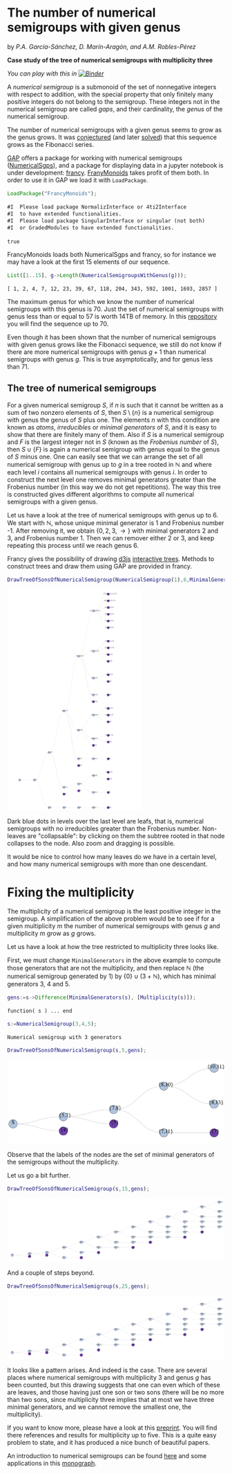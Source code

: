 # The number of numerical semigroups with given genus

by *P.A. García-Sánchez, D. Marín-Aragón, and A.M. Robles-Pérez*

**Case study of the tree of numerical semigroups with multiplicity three**

*You can play with this in [![Binder](https://mybinder.org/badge.svg)](https://mybinder.org/v2/gh/pedritomelenas/tree-numerical-semigroups/master?filepath=francy-monoids-mult-three.ipynb)*


A *numerical semigroup* is a submonoid of the set of nonnegative integers with respect to addition, with the special property that only finitely many positive integers do not belong to the semigroup. These integers not in the numerical semigroup are called *gaps*, and their cardinality, the *genus* of the numerical semigroup.

The number of numerical semigroups with a given genus seems to grow as the genus grows. It was [conjectured](https://link.springer.com/article/10.1007/s00233-007-9014-8) (and later [solved](https://link.springer.com/article/10.1007/s00233-012-9456-5)) that this sequence grows as the Fibonacci series.

[GAP](https://gap-system.org) offers a package for working with numerical semigroups ([NumericalSgps](https://gap-packages.github.io/numericalsgps)), and a package for displaying data in a jupyter notebook is under development: [francy](https://github.com/mcmartins/francy). [FranyMonoids](https://http://gap-packages.github.io/FrancyMonoids) takes profit of them both. In order to use it in GAP we load it with `LoadPackage`.

```GAP (native)
LoadPackage("FrancyMonoids");
```

    #I  Please load package NormalizInterface or 4ti2Interface
    #I  to have extended functionalities.
    #I  Please load package SingularInterface or singular (not both)
    #I  or GradedModules to have extended functionalities.

    true


FrancyMonoids loads both NumericalSgps and francy, so for instance we may have a look at the first 15 elements of our sequence.


```GAP (native)
List([1..15], g->Length(NumericalSemigroupsWithGenus(g)));
```

    [ 1, 2, 4, 7, 12, 23, 39, 67, 118, 204, 343, 592, 1001, 1693, 2857 ]

The maximum genus for which we know the number of numerical semigroups with this genus is 70. Just the set of numerical semigroups with genus less than or equal to 57 is worth 14TB of memory. In this [repository](https://github.com) you will find the sequence up to 70.

Even though it has been shown that the number of numerical semigroups with given genus grows like the Fibonacci sequence, we still do not know if there are more numerical semigroups with genus $g+1$ than numerical semigroups with genus $g$. This is true asymptotically, and for genus less than 71.

## The tree of numerical semigroups

For a given numerical semigroup $S$, if $n$ is such that it cannot be written as a sum of two nonzero elements of $S$, then $S\setminus\{n\}$ is a numerical semigroup with genus the genus of $S$ plus one. The elements $n$ with this condition are known as *atoms*, *irreducibles* or *minimal generators* of $S$, and it is easy to show that there are finitely many of them. Also if $S$ is a numerical semigroup and $F$ is the largest integer not in $S$ (known as the *Frobenius number* of $S$), then $S\cup\{F\}$ is again a numerical semigroup with genus equal to the genus of $S$ minus one. One can easily see that we can arrange the set of all numerical semigroup with genus up to $g$ in a tree rooted in $\mathbb{N}$ and where each level $i$ contains all numerical semigroups with genus $i$. In order to construct the next level one removes minimal generators greater than the Frobenius number (in this way we do not get repetitions). The way this tree is constructed gives different algorithms to compute all numerical semigroups with a given genus.

Let us have a look at the tree of numerical semigroups with genus up to 6. We start with $\mathbb{N}$, whose unique minimal generator is $1$ and Frobenius number -1. After removing it, we obtain $\{0,2,3,\to\}$ with minimal generators $2$ and $3$, and Frobenius number 1. Then we can remover either $2$ or $3$, and keep repeating this process until we reach genus $6$.

Francy gives the possibility of drawing [d3js](https://d3js.org) [interactive trees](http://bl.ocks.org/d3noob/8375092). Methods to construct trees and draw them using GAP are provided in francy.

```GAP (native)
DrawTreeOfSonsOfNumericalSemigroup(NumericalSemigroup(1),6,MinimalGenerators);
```

![tree-sons-N](figures/diagram.png)

Dark blue dots in levels over the last level are leafs, that is, numerical semigroups with no irreducibles greater than the Frobenius number. Non-leaves are "collapsable": by clicking on them the subtree rooted in that node collapses to the node. Also zoom and dragging is possible.

It would be nice to control how many leaves do we have in a certain level, and how many numerical semigroups with more than one descendant.

# Fixing the multiplicity

The multiplicity of a numerical semigroup is the least positive integer in the semigroup. A simplification of the above problem would be to see if for a given multiplicity $m$ the number of numerical semigroups with genus $g$ and multiplicity $m$ grow as $g$ grows. 

Let us have a look at how the tree restricted to multiplicity three looks like.

First, we must change `MinimalGenerators` in the above example to compute those generators that are not the multiplicity, and then replace $\mathbb{N}$ (the numerical semigroup generated by 1) by $\{0\}\cup(3+\mathbb{N})$, which has minimal generators $3$, $4$ and $5$. 

```GAP (native)
gens:=s->Difference(MinimalGenerators(s), [Multiplicity(s)]);
```

    function( s ) ... end

```GAP (native)
s:=NumericalSemigroup(3,4,5);
```

    Numerical semigroup with 3 generators


```GAP (native)
DrawTreeOfSonsOfNumericalSemigroup(s,5,gens);
```

![tree-sons-N](figures/diagram-2.png)

Observe that the labels of the nodes are the set of minimal generators of the semigroups without the multiplicity. 

Let us go a bit further.

```GAP (native)
DrawTreeOfSonsOfNumericalSemigroup(s,15,gens);
```

![tree-sons-N](figures/diagram-3.png)

And a couple of steps beyond.

```GAP (native)
DrawTreeOfSonsOfNumericalSemigroup(s,25,gens);
```

![tree-sons-N](figures/diagram-3.png)

It looks like a pattern arises. And indeed is the case. There are several places where numerical semigroups with multiplicity 3 and genus $g$ has been counted, but this drawing suggests that one can even which of these are leaves, and those having just one son or two sons (there will be no more than two sons, since multiplicity three implies that at most we have three minimal generators, and we cannot remove the smallest one, the multiplicity).

If you want to know more, please have a look at  this [preprint](https://arxiv.org/abs/1803.06879). You will find there references and results for multiplicity up to five. This is a quite easy problem to state, and it has produced a nice bunch of beautiful papers.

An introduction to numerical semigroups can be found [here](https://www.springer.com/la/book/9781441901590) and some applications in this [monograph](https://www.springer.com/us/book/9783319413297).
